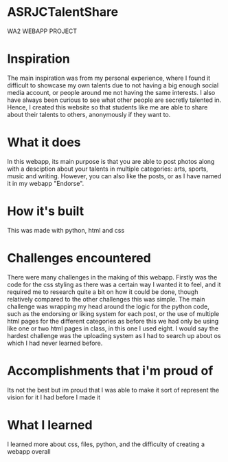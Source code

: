 # ASRJCTalentShare
WA2 WEBAPP PROJECT

# Inspiration
The main inspiration was from my personal experience, where I found it difficult to showcase my own talents due to not having a big enough social media account, or people around me not having the same interests. I also have always been curious to see what other people are secretly talented in. Hence, I created this website so that students like me are able to share about their talents to others, anonymously if they want to. 

# What it does
In this webapp, its main purpose is that you are able to post photos along with a desciption about your talents in multiple categories: arts, sports, music and writing. However, you can also like the posts, or as I have named it in my webapp "Endorse".

# How it's built
This was made with python, html and css

# Challenges encountered
There were many challenges in the making of this webapp. Firstly was the code for the css styling as there was a certain way I wanted it to feel, and it required me to research quite a bit on how it could be done, though relatively compared to the other challenges this was simple. The main challenge was wrapping my head around the logic for the python code, such as the endorsing or liking system for each post, or the use of multiple html pages for the different categories as before this we had only be using like one or two html pages in class, in this one I used eight. I would say the hardest challenge was the uploading system as I had to search up about os which I had never learned before. 

# Accomplishments that i'm proud of
Its not the best but im proud that I was able to make it sort of represent the vision for it I had before I made it

# What I learned
I learned more about css, files, python, and the difficulty of creating a webapp overall
